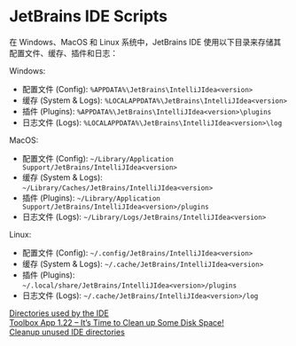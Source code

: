 # JetBrains IDE Scripts

在 Windows、MacOS 和 Linux 系统中，JetBrains IDE 使用以下目录来存储其配置文件、缓存、插件和日志：  

Windows:

+ 配置文件 (Config): `%APPDATA%\JetBrains\IntelliJIdea<version>`
+ 缓存 (System & Logs): `%LOCALAPPDATA%\JetBrains\IntelliJIdea<version>`
+ 插件 (Plugins): `%APPDATA%\JetBrains\IntelliJIdea<version>\plugins`
+ 日志文件 (Logs): `%LOCALAPPDATA%\JetBrains\IntelliJIdea<version>\log`

MacOS:

+ 配置文件 (Config): `~/Library/Application Support/JetBrains/IntelliJIdea<version>`
+ 缓存 (System & Logs): `~/Library/Caches/JetBrains/IntelliJIdea<version>`
+ 插件 (Plugins): `~/Library/Application Support/JetBrains/IntelliJIdea<version>/plugins`
+ 日志文件 (Logs): `~/Library/Logs/JetBrains/IntelliJIdea<version>`

Linux:

+ 配置文件 (Config): `~/.config/JetBrains/IntelliJIdea<version>`
+ 缓存 (System & Logs): `~/.cache/JetBrains/IntelliJIdea<version>`
+ 插件 (Plugins): `~/.local/share/JetBrains/IntelliJIdea<version>/plugins`
+ 日志文件 (Logs): `~/.cache/JetBrains/IntelliJIdea<version>/log`

[Directories used by the IDE](https://www.jetbrains.com/help/idea/directories-used-by-the-ide-to-store-settings-caches-plugins-and-logs.html)  
[Toolbox App 1.22 – It’s Time to Clean up Some Disk Space!](https://blog.jetbrains.com/blog/2021/11/09/toolbox-app-1-22/)  
[Cleanup unused IDE directories](https://www.jetbrains.com/guide/go/tips/cleanup-unused-ide-directories/)  
